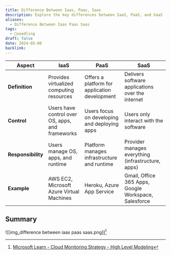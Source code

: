 ```yaml
---
title: Difference Between Iaas, Paas, Saas
description: Explore the key differences between IaaS, PaaS, and SaaS
aliases:
  - Difference Between Iaas Paas Saas
tags:
  - 🌱seedling
draft: false
date: 2024-05-08
backlink:
---
```


| Aspect             | IaaS                                             | PaaS                                          | SaaS                                                 |
| ------------------ | ------------------------------------------------ | --------------------------------------------- | ---------------------------------------------------- |
| **Definition**     | Provides virtualized computing resources         | Offers a platform for application development | Delivers software applications over the internet     |
| **Control**        | Users have control over OS, apps, and frameworks | Users focus on developing and deploying apps  | Users only interact with the software                |
| **Responsibility** | Users manage OS, apps, and runtime               | Platform manages infrastructure and runtime   | Provider manages everything (infrastructure, apps)   |
| **Example**        | AWS EC2, Microsoft Azure Virtual Machines        | Heroku, Azure App Service                     | Gmail, Office 365 Apps, Google Workspace, Salesforce |

## Summary

![[img_difference between iaas paas saas.png]][^1]

[^1]: [Microsoft Learn - Cloud Monitoring Strategy - High Level Modeling](https://learn.microsoft.com/en-us/azure/cloud-adoption-framework/strategy/monitoring-strategy#high-level-modeling)
